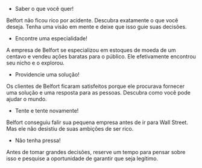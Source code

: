 - Saber o que você quer!

Belfort não ficou rico por acidente. Descubra exatamente o que você deseja. Tenha uma visão em mente e deixe que isso guie suas decisões.

- Encontre uma especialidade!

A empresa de Belfort se especializou em estoques de moeda de um centavo e vendeu ações baratas para o público. Ele efetivamente encontrou seu nicho e o explorou.

- Providencie uma solução!

Os clientes de Belfort ficaram satisfeitos porque ele procurava fornecer uma solução e uma resposta para as pessoas. Descubra como você pode ajudar o mundo.

- Tente e tente novamente!

Belfort conseguiu falir sua pequena empresa antes de ir para Wall Street. Mas ele não desistiu de suas ambições de ser rico.

- Não tenha pressa!

Antes de tomar grandes decisões, reserve um tempo para pensar sobre isso e pesquise a oportunidade de garantir que seja legítimo.